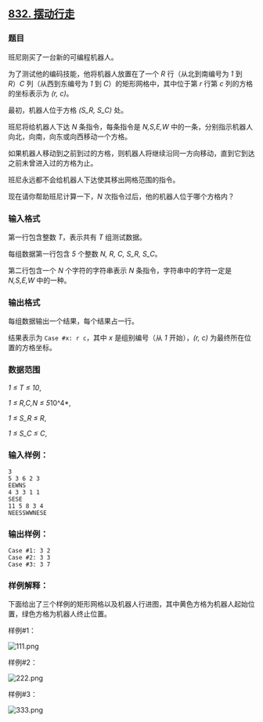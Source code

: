 ## [832. 摆动行走](https://www.acwing.com/problem/content/834/)

### 题目

班尼刚买了一台新的可编程机器人。

为了测试他的编码技能，他将机器人放置在了一个 *R* 行（从北到南编号为 *1* 到 *R*）*C* 列（从西到东编号为 *1* 到 *C*）的矩形网格中，其中位于第 *r* 行第 *c* 列的方格的坐标表示为 *(r, c)*。

最初，机器人位于方格 *(S_R, S_C)* 处。

班尼将给机器人下达 *N* 条指令，每条指令是 *N,S,E,W* 中的一条，分别指示机器人向北，向南，向东或向西移动一个方格。

如果机器人移动到之前到过的方格，则机器人将继续沿同一方向移动，直到它到达之前未曾进入过的方格为止。

班尼永远都不会给机器人下达使其移出网格范围的指令。

现在请你帮助班尼计算一下，*N* 次指令过后，他的机器人位于哪个方格内？

### 输入格式

第一行包含整数 *T*，表示共有 *T* 组测试数据。

每组数据第一行包含 *5* 个整数 *N, R, C, S_R, S_C*。

第二行包含一个 *N* 个字符的字符串表示 *N* 条指令，字符串中的字符一定是 *N,S,E,W* 中的一种。

### 输出格式

每组数据输出一个结果，每个结果占一行。

结果表示为 `Case #x: r c`，其中 *x* 是组别编号（从 *1* 开始），*(r, c)* 为最终所在位置的方格坐标。

### 数据范围

*1 ≤ T ≤ 10*,

*1 ≤ R,C,N ≤ 5*10^4*,

*1 ≤ S_R ≤ R*,

*1 ≤ S_C ≤ C*,

### 输入样例：

```
3
5 3 6 2 3
EEWNS
4 3 3 1 1
SESE
11 5 8 3 4
NEESSWWNESE
```

### 输出样例：

```
Case #1: 3 2
Case #2: 3 3
Case #3: 3 7
```

### 样例解释：

下面给出了三个样例的矩形网格以及机器人行进图，其中黄色方格为机器人起始位置，绿色方格为机器人终止位置。

样例#1：

 ![111.png](https://cdn.acwing.com/media/article/image/2019/05/27/19_665216ca7f-111.png)

样例#2：

 ![222.png](https://cdn.acwing.com/media/article/image/2019/05/27/19_6dc150067f-222.png)

样例#3：

 ![333.png](https://cdn.acwing.com/media/article/image/2019/05/27/19_755e0b387f-333.png)
